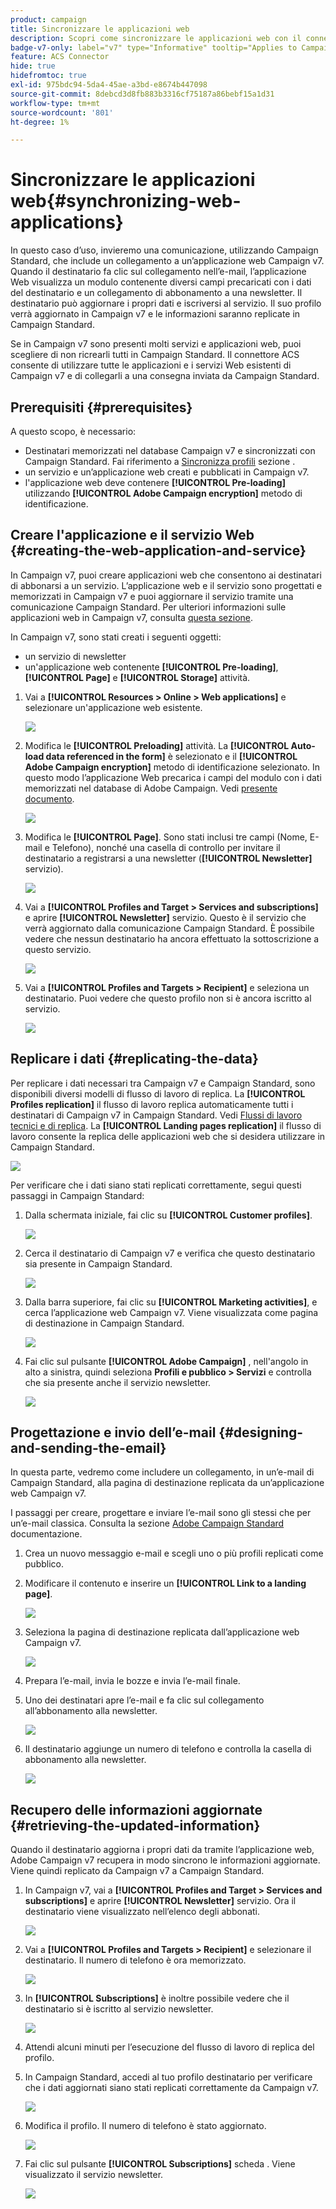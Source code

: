 ```yaml
---
product: campaign
title: Sincronizzare le applicazioni web
description: Scopri come sincronizzare le applicazioni web con il connettore ACS
badge-v7-only: label="v7" type="Informative" tooltip="Applies to Campaign Classic v7 only"
feature: ACS Connector
hide: true
hidefromtoc: true
exl-id: 975bdc94-5da4-45ae-a3bd-e8674b447098
source-git-commit: 8debcd3d8fb883b3316cf75187a86bebf15a1d31
workflow-type: tm+mt
source-wordcount: '801'
ht-degree: 1%

---
```


# Sincronizzare le applicazioni web{#synchronizing-web-applications}



In questo caso d’uso, invieremo una comunicazione, utilizzando Campaign Standard, che include un collegamento a un’applicazione web Campaign v7. Quando il destinatario fa clic sul collegamento nell’e-mail, l’applicazione Web visualizza un modulo contenente diversi campi precaricati con i dati del destinatario e un collegamento di abbonamento a una newsletter. Il destinatario può aggiornare i propri dati e iscriversi al servizio. Il suo profilo verrà aggiornato in Campaign v7 e le informazioni saranno replicate in Campaign Standard.

Se in Campaign v7 sono presenti molti servizi e applicazioni web, puoi scegliere di non ricrearli tutti in Campaign Standard. Il connettore ACS consente di utilizzare tutte le applicazioni e i servizi Web esistenti di Campaign v7 e di collegarli a una consegna inviata da Campaign Standard.

## Prerequisiti {#prerequisites}

A questo scopo, è necessario:

* Destinatari memorizzati nel database Campaign v7 e sincronizzati con Campaign Standard. Fai riferimento a [Sincronizza profili](../../integrations/using/synchronizing-profiles.md) sezione .
* un servizio e un’applicazione web creati e pubblicati in Campaign v7.
* l&#39;applicazione web deve contenere **[!UICONTROL Pre-loading]** utilizzando **[!UICONTROL Adobe Campaign encryption]** metodo di identificazione.

## Creare l&#39;applicazione e il servizio Web {#creating-the-web-application-and-service}

In Campaign v7, puoi creare applicazioni web che consentono ai destinatari di abbonarsi a un servizio. L’applicazione web e il servizio sono progettati e memorizzati in Campaign v7 e puoi aggiornare il servizio tramite una comunicazione Campaign Standard. Per ulteriori informazioni sulle applicazioni web in Campaign v7, consulta [questa sezione](../../web/using/adding-fields-to-a-web-form.md#subscription-checkboxes).

In Campaign v7, sono stati creati i seguenti oggetti:

* un servizio di newsletter
* un&#39;applicazione web contenente **[!UICONTROL Pre-loading]**, **[!UICONTROL Page]** e **[!UICONTROL Storage]** attività.

1. Vai a **[!UICONTROL Resources > Online > Web applications]** e selezionare un&#39;applicazione web esistente.

   ![](assets/acs_connect_lp_2.png)

1. Modifica le **[!UICONTROL Preloading]** attività. La **[!UICONTROL Auto-load data referenced in the form]** è selezionato e il **[!UICONTROL Adobe Campaign encryption]** metodo di identificazione selezionato. In questo modo l’applicazione Web precarica i campi del modulo con i dati memorizzati nel database di Adobe Campaign. Vedi [presente documento](../../web/using/publishing-a-web-form.md#pre-loading-the-form-data).

   ![](assets/acs_connect_lp_4.png)

1. Modifica le **[!UICONTROL Page]**. Sono stati inclusi tre campi (Nome, E-mail e Telefono), nonché una casella di controllo per invitare il destinatario a registrarsi a una newsletter (**[!UICONTROL Newsletter]** servizio).

   ![](assets/acs_connect_lp_3.png)

1. Vai a **[!UICONTROL Profiles and Target > Services and subscriptions]** e aprire **[!UICONTROL Newsletter]** servizio. Questo è il servizio che verrà aggiornato dalla comunicazione Campaign Standard. È possibile vedere che nessun destinatario ha ancora effettuato la sottoscrizione a questo servizio.

   ![](assets/acs_connect_lp_5.png)

1. Vai a **[!UICONTROL Profiles and Targets > Recipient]** e seleziona un destinatario. Puoi vedere che questo profilo non si è ancora iscritto al servizio.

   ![](assets/acs_connect_lp_6.png)

## Replicare i dati {#replicating-the-data}

Per replicare i dati necessari tra Campaign v7 e Campaign Standard, sono disponibili diversi modelli di flusso di lavoro di replica. La **[!UICONTROL Profiles replication]** il flusso di lavoro replica automaticamente tutti i destinatari di Campaign v7 in Campaign Standard. Vedi [Flussi di lavoro tecnici e di replica](../../integrations/using/acs-connector-principles-and-data-cycle.md#technical-and-replication-workflows). La **[!UICONTROL Landing pages replication]** il flusso di lavoro consente la replica delle applicazioni web che si desidera utilizzare in Campaign Standard.

![](assets/acs_connect_lp_1.png)

Per verificare che i dati siano stati replicati correttamente, segui questi passaggi in Campaign Standard:

1. Dalla schermata iniziale, fai clic su **[!UICONTROL Customer profiles]**.

   ![](assets/acs_connect_lp_7.png)

1. Cerca il destinatario di Campaign v7 e verifica che questo destinatario sia presente in Campaign Standard.

   ![](assets/acs_connect_lp_8.png)

1. Dalla barra superiore, fai clic su **[!UICONTROL Marketing activities]**, e cerca l’applicazione web Campaign v7. Viene visualizzata come pagina di destinazione in Campaign Standard.

   ![](assets/acs_connect_lp_9.png)

1. Fai clic sul pulsante **[!UICONTROL Adobe Campaign]** , nell&#39;angolo in alto a sinistra, quindi seleziona **Profili e pubblico > Servizi** e controlla che sia presente anche il servizio newsletter.

   ![](assets/acs_connect_lp_10.png)

## Progettazione e invio dell’e-mail {#designing-and-sending-the-email}

In questa parte, vedremo come includere un collegamento, in un’e-mail di Campaign Standard, alla pagina di destinazione replicata da un’applicazione web Campaign v7.

I passaggi per creare, progettare e inviare l’e-mail sono gli stessi che per un’e-mail classica. Consulta la sezione [Adobe Campaign Standard](https://experienceleague.adobe.com/docs/campaign-standard/using/campaign-standard-home.html?lang=it) documentazione.

1. Crea un nuovo messaggio e-mail e scegli uno o più profili replicati come pubblico.
1. Modificare il contenuto e inserire un **[!UICONTROL Link to a landing page]**.

   ![](assets/acs_connect_lp_12.png)

1. Seleziona la pagina di destinazione replicata dall’applicazione web Campaign v7.

   ![](assets/acs_connect_lp_13.png)

1. Prepara l’e-mail, invia le bozze e invia l’e-mail finale.
1. Uno dei destinatari apre l’e-mail e fa clic sul collegamento all’abbonamento alla newsletter.

   ![](assets/acs_connect_lp_14.png)

1. Il destinatario aggiunge un numero di telefono e controlla la casella di abbonamento alla newsletter.

   ![](assets/acs_connect_lp_15.png)

## Recupero delle informazioni aggiornate {#retrieving-the-updated-information}

Quando il destinatario aggiorna i propri dati da tramite l’applicazione web, Adobe Campaign v7 recupera in modo sincrono le informazioni aggiornate. Viene quindi replicato da Campaign v7 a Campaign Standard.

1. In Campaign v7, vai a **[!UICONTROL Profiles and Target > Services and subscriptions]** e aprire **[!UICONTROL Newsletter]** servizio. Ora il destinatario viene visualizzato nell’elenco degli abbonati.

   ![](assets/acs_connect_lp_16.png)

1. Vai a **[!UICONTROL Profiles and Targets > Recipient]** e selezionare il destinatario. Il numero di telefono è ora memorizzato.

   ![](assets/acs_connect_lp_17.png)

1. In **[!UICONTROL Subscriptions]** è inoltre possibile vedere che il destinatario si è iscritto al servizio newsletter.

   ![](assets/acs_connect_lp_18.png)

1. Attendi alcuni minuti per l’esecuzione del flusso di lavoro di replica del profilo.
1. In Campaign Standard, accedi al tuo profilo destinatario per verificare che i dati aggiornati siano stati replicati correttamente da Campaign v7.

   ![](assets/acs_connect_lp_19.png)

1. Modifica il profilo. Il numero di telefono è stato aggiornato.

   ![](assets/acs_connect_lp_20.png)

1. Fai clic sul pulsante **[!UICONTROL Subscriptions]** scheda . Viene visualizzato il servizio newsletter.

   ![](assets/acs_connect_lp_21.png)
